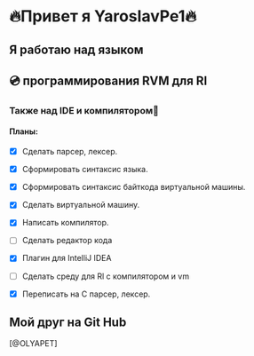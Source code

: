#   🔥Привет я YaroslavPe1🔥

##     Я работаю над языком
##    💿 программирования RVM для Rl

### Также над IDE и компилятором🧾

#### Планы:
- [x] Сделать парсер, лексер.
- [x] Сформировать синтаксис языка.
- [x] Сформировать синтаксис байткода виртуальной машины. 
- [x] Сделать виртуальной машину.
- [x] Написать компилятор.
- [ ] Сделать редактор кода
- [x] Плагин для IntelliJ IDEA
- [ ] Сделать среду для Rl с компилятором и vm
- [x] Переписать на C парсер, лексер.


## Мой друг на Git Hub 
[@OLYAPET]
    
